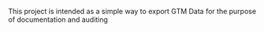 This project is intended as a simple way to export GTM Data for the purpose of documentation and auditing
